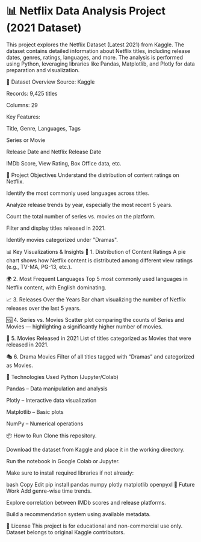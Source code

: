 # 📊 Netflix Data Analysis Project (2021 Dataset)
This project explores the Netflix Dataset (Latest 2021) from Kaggle. The dataset contains detailed information about Netflix titles, including release dates, genres, ratings, languages, and more. The analysis is performed using Python, leveraging libraries like Pandas, Matplotlib, and Plotly for data preparation and visualization.

📁 Dataset Overview
Source: Kaggle

Records: 9,425 titles
 
Columns: 29

Key Features:

Title, Genre, Languages, Tags

Series or Movie

Release Date and Netflix Release Date

IMDb Score, View Rating, Box Office data, etc.

📌 Project Objectives
Understand the distribution of content ratings on Netflix.

Identify the most commonly used languages across titles.

Analyze release trends by year, especially the most recent 5 years.

Count the total number of series vs. movies on the platform.

Filter and display titles released in 2021.

Identify movies categorized under "Dramas".

📊 Key Visualizations & Insights
🎯 1. Distribution of Content Ratings
A pie chart shows how Netflix content is distributed among different view ratings (e.g., TV-MA, PG-13, etc.).

🌍 2. Most Frequent Languages
Top 5 most commonly used languages in Netflix content, with English dominating.

📈 3. Releases Over the Years
Bar chart visualizing the number of Netflix releases over the last 5 years.

🆚 4. Series vs. Movies
Scatter plot comparing the counts of Series and Movies — highlighting a significantly higher number of movies.

📅 5. Movies Released in 2021
List of titles categorized as Movies that were released in 2021.

🎭 6. Drama Movies
Filter of all titles tagged with “Dramas” and categorized as Movies.

🧰 Technologies Used
Python (Jupyter/Colab)

Pandas – Data manipulation and analysis

Plotly – Interactive data visualization

Matplotlib – Basic plots

NumPy – Numerical operations

📦 How to Run
Clone this repository.

Download the dataset from Kaggle and place it in the working directory.

Run the notebook in Google Colab or Jupyter.

Make sure to install required libraries if not already:

bash
Copy
Edit
pip install pandas numpy plotly matplotlib openpyxl
📌 Future Work
Add genre-wise time trends.

Explore correlation between IMDb scores and release platforms.

Build a recommendation system using available metadata.

📄 License
This project is for educational and non-commercial use only. Dataset belongs to original Kaggle contributors.
